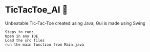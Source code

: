 # TicTacToe_AI 🤖
Unbeatable Tic-Tac-Toe created using Java, Gui is made using Swing

```
Steps to run:
Open in any IDE
Load the src files
run the main function from Main.java
```

